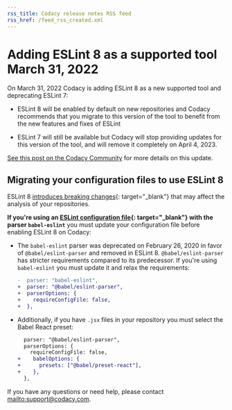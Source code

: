 ```yaml
---
rss_title: Codacy release notes RSS feed
rss_href: /feed_rss_created.xml
---
```


# Adding ESLint 8 as a supported tool March 31, 2022

On March 31, 2022 Codacy is adding ESLint 8 as a new supported tool and deprecating ESLint 7:

-   ESLint 8 will be enabled by default on new repositories and Codacy recommends that you migrate to this version of the tool to benefit from the new features and fixes of ESLint

-   ESLint 7 will still be available but Codacy will stop providing updates for this version of the tool, and will remove it completely on April 4, 2023.

[See this post on the Codacy Community](https://community.codacy.com)<!--TODO Update link--> for more details on this update.

## Migrating your configuration files to use ESLint 8

ESLint 8 [introduces breaking changes](https://eslint.org/docs/8.0.0/user-guide/migrating-to-8.0.0){: target="_blank"} that may affect the analysis of your repositories.

**If you're using an [ESLint configuration file](https://eslint.org/docs/user-guide/configuring/configuration-files){: target="_blank"} with the parser `babel-eslint`** you must update your configuration file before enabling ESLint 8 on Codacy:

-   The `babel-eslint` parser was deprecated on February 26, 2020 in favor of `@babel/eslint-parser` and removed in ESLint 8. `@babel/eslint-parser` has stricter requirements compared to its predecessor. If you're using `babel-eslint` you must update it and relax the requirements:

    ```diff
    -  parser: "babel-eslint",
    +  parser: "@babel/eslint-parser",
    +  parserOptions: {
    +    requireConfigFile: false,
    +  },
    ```

-   Additionally, if you have `.jsx` files in your repository you must select the Babel React preset:

    ```diff
      parser: "@babel/eslint-parser",
      parserOptions: {
        requireConfigFile: false,
    +    babelOptions: {
    +      presets: ["@babel/preset-react"],
    +    },
      },
    ```

If you have any questions or need help, please contact <mailto:support@codacy.com>.
